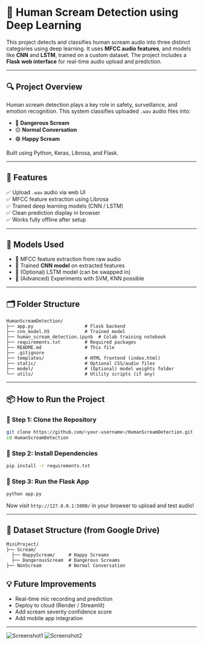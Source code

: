 
# 🎤 Human Scream Detection using Deep Learning

This project detects and classifies human scream audio into three distinct categories using deep learning. It uses **MFCC audio features**, and models like **CNN** and **LSTM**, trained on a custom dataset. The project includes a **Flask web interface** for real-time audio upload and prediction.

---

## 🔍 Project Overview

Human scream detection plays a key role in safety, surveillance, and emotion recognition. This system classifies uploaded `.wav` audio files into:

- 🔴 **Dangerous Scream**  
- 🟡 **Normal Conversation**  
- 🟢 **Happy Scream**

Built using Python, Keras, Librosa, and Flask.

---

## 🚀 Features

✅ Upload `.wav` audio via web UI  
✅ MFCC feature extraction using Librosa  
✅ Trained deep learning models (CNN / LSTM)  
✅ Clean prediction display in browser  
✅ Works fully offline after setup

---

## 🧠 Models Used

- 🧪 MFCC feature extraction from raw audio  
- 🧠 Trained **CNN model** on extracted features  
- 🧠 (Optional) LSTM model (can be swapped in)  
- 🧠 (Advanced) Experiments with SVM, KNN possible

---

## 🗂 Folder Structure

```
HumanScreamDetection/
├── app.py                   # Flask backend
├── cnn_model.h5             # Trained model
├── human_scream_detection.ipynb  # Colab training notebook
├── requirements.txt         # Required packages
├── README.md                # This file
├── .gitignore
├── templates/               # HTML frontend (index.html)
├── static/                  # Optional CSS/audio files
├── model/                   # (Optional) model weights folder
└── utils/                   # Utility scripts (if any)
```

---

## 📦 How to Run the Project

### 🔹 Step 1: Clone the Repository

```bash
git clone https://github.com/<your-username>/HumanScreamDetection.git
cd HumanScreamDetection
```

### 🔹 Step 2: Install Dependencies

```bash
pip install -r requirements.txt
```

### 🔹 Step 3: Run the Flask App

```bash
python app.py
```

Now visit `http://127.0.0.1:5000/` in your browser to upload and test audio!

---

## 🎯 Dataset Structure (from Google Drive)

```
MiniProject/
├── Scream/       
  ├── HappyScream/     # Happy Screams
  ├── DangerousScream  # Dangerous Screams 
├── NonScream          # Normal Conversation
```

## 💡 Future Improvements

- Real-time mic recording and prediction  
- Deploy to cloud (Render / Streamlit)  
- Add scream severity confidence score  
- Add mobile app integration

---
![Screenshot1](https://github.com/user-attachments/assets/67e28de9-c22f-4d64-99af-44153dcab82d)
![Screenshot2](https://github.com/user-attachments/assets/369ddfe3-6312-49c5-9eec-679147761725)


